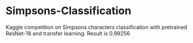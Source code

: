 # Simpsons-Classification
Kaggle competition on Simpsons characters classification with pretrained ResNet-18 and transfer learning. 
Result is 0.99256
